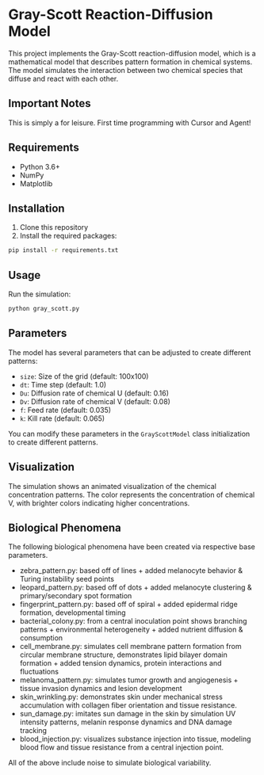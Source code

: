 # Gray-Scott Reaction-Diffusion Model

This project implements the Gray-Scott reaction-diffusion model, which is a mathematical model that describes pattern formation in chemical systems. The model simulates the interaction between two chemical species that diffuse and react with each other.

## Important Notes

This is simply a for leisure. First time programming with Cursor and Agent!

## Requirements

- Python 3.6+
- NumPy
- Matplotlib

## Installation

1. Clone this repository
2. Install the required packages:
```bash
pip install -r requirements.txt
```

## Usage

Run the simulation:
```bash
python gray_scott.py
```

## Parameters

The model has several parameters that can be adjusted to create different patterns:

- `size`: Size of the grid (default: 100x100)
- `dt`: Time step (default: 1.0)
- `Du`: Diffusion rate of chemical U (default: 0.16)
- `Dv`: Diffusion rate of chemical V (default: 0.08)
- `f`: Feed rate (default: 0.035)
- `k`: Kill rate (default: 0.065)

You can modify these parameters in the `GrayScottModel` class initialization to create different patterns.

## Visualization

The simulation shows an animated visualization of the chemical concentration patterns. The color represents the concentration of chemical V, with brighter colors indicating higher concentrations.

## Biological Phenomena

The following biological phenomena have been created via respective base parameters.
- zebra_pattern.py: based off of lines + added melanocyte behavior & Turing instability seed points
- leopard_pattern.py: based off of dots + added melanocyte clustering & primary/secondary spot formation
- fingerprint_pattern.py: based off of spiral + added epidermal ridge formation, developmental timing
- bacterial_colony.py: from a central inoculation point shows branching patterns + environmental heterogeneity + added nutrient diffusion & consumption
- cell_membrane.py: simulates cell membrane pattern formation from circular membrane structure, demonstrates lipid bilayer domain formation + added tension dynamics, protein interactions and fluctuations
- melanoma_pattern.py: simulates tumor growth and angiogenesis + tissue invasion dynamics and lesion development
- skin_wrinkling.py: demonstrates skin under mechanical stress accumulation with collagen fiber orientation and tissue resistance. 
- sun_damage.py: imitates sun damage in the skin by simulation UV intensity patterns, melanin response dynamics and DNA damage tracking
- blood_injection.py: visualizes substance injection into tissue, modeling blood flow and tissue resistance from a central injection point. 

All of the above include noise to simulate biological variability.